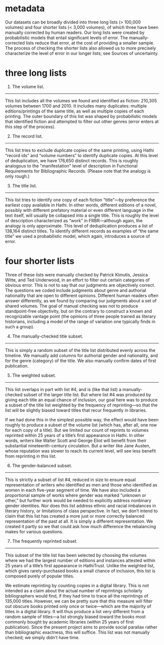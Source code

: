 metadata
=========

Our datasets can be broadly divided into three long lists (> 100,000 volumes) and four shorter lists (< 3,000 volumes), of which three have been manually corrected by human readers. Our long lists were created by probabilistic models that entail significant levels of error. The manually-corrected lists reduce that error, at the cost of providing a smaller sample. The process of checking the shorter lists also allowed us to more precisely characterize the level of error in our longer lists; see Sources of uncertainty.

three long lists
=================

1. The volume list.
--------------------

This list includes all the volumes we found and identified as fiction: 210,305 volumes between 1700 and 2010. It includes many duplicates: multiple editions/printings of the same title, as well as multiple copies of each printing. The outer boundary of this list was shaped by probabilistic models that identified fiction and attempted to filter out other genres (error enters at this step of the process).

2. The record list.
--------------------

This list tries to exclude duplicate copies of the same printing, using Hathi “record ids” and “volume numbers” to identify duplicate copies. At this level of deduplication, we have 176,650 distinct records. This is roughly analogous to the "manifestation" level of description in Functional Requirements for Bibliographic Records.   (Please note that the analogy is only rough.)

3. The title list.
-------------------

This list tries to identify one copy of each fiction "title"—by preference the earliest copy available in Hathi. In other words, different editions of a novel, possibly with different prefatory material or even different language in the text itself, will usually be collapsed into a single title. This is roughly the level of description characterized as “work” in FRBR—although again, the analogy is only approximate. This level of deduplication produces a list of 138,164 distinct titles. To identify different records as examples of “the same title” we used a probabilistic model, which again, introduces a source of error.

four shorter lists
===================

Three of these lists were manually checked by Patrick Kimutis, Jessica Witte, and Ted Underwood, in an effort to filter out certain categories of obvious error. This is not to say that our judgments are objectively correct. The questions we coded include judgments about genre and authorial nationality that are open to different opinions. Different human readers often answer differently, as we found by comparing our judgments about a set of shared volumes. The goal of manual checking was not to produce standpoint-free objectivity, but on the contrary to construct a known and recognizable vantage point (the opinions of three people trained as literary historians, including a model of the range of variation one typically finds in such a group).

4. The manually-checked title subset.
-------------------------------------

This is simply a random subset of the title list distributed evenly across the timeline. We manually add columns for authorial gender and nationality, and for the genre (category) of the title. We also manually confirm dates of first publication.

5. The weighted subset.
------------------------

This list overlaps in part with list #4, and is (like that list) a manually-checked subset of the larger title list. But where list #4 was produced by giving each title an equal chance of inclusion, our goal here was to produce a subset of the title list weighted by the frequency of reprinting—so that the list will be slightly biased toward titles that recur frequently in libraries.

If we had done this in the simplest possible way, the effect would have been roughly to produce a subset of the volume list (which has, after all, one row for each copy of a title). But we limited our count of reprints to volumes reprinted within 25 years of a title’s first appearance in Hathi. In other words, writers like Walter Scott and George Eliot will benefit from their substantial nineteenth-century circulation. But a writer like Jane Austen, whose reputation was slower to reach its current level, will see less benefit from reprinting in this list.

6. The gender-balanced subset.
-------------------------------

This is strictly a subset of list #4, reduced in size to ensure equal representation of writers who identified as men and those who identified as women in each five-year segment of time. We have also included a proportional sample of works where gender was marked “unknown or other,” but further work would be needed to explicitly address nonbinary gender identities. Nor does this list address ethnic and racial imbalances in literary history, or limitations of class perspective. In fact, we don’t intend to claim that this list has created a more just or more correctly balanced representation of the past at all. It is simply a different representation. We created it partly so we that could ask how much difference the rebalancing makes for various questions.

7. The frequently reprinted subset.
-------------------------------------

This subset of the title list has been selected by choosing the volumes where we had the largest number of editions and instances attested within 25 years of a title’s first appearance in HathiTrust. Unlike the weighted list, which gives rarely-purchased books a small chance of inclusion, this list is composed purely of popular titles.

We estimate reprinting by counting copies in a digital library. This is not intended as a claim about the actual number of reprintings scholarly bibliographers would find, if they had time to trace all the reprintings of 135,000 titles. However, we can be pretty sure that this measure will filter out obscure books printed only once or twice—which are the majority of titles in a digital library. It will thus produce a list very different from a random sample of titles—a list strongly biased toward the books most commonly bought by academic libraries (within 25 years of first publication). Since the present project aims to provide social parallax rather than bibliographic exactness, this will suffice. This list was not manually checked; we simply didn’t have time.


